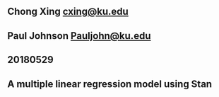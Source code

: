 ## Chong Xing <cxing@ku.edu>
## Paul Johnson <Pauljohn@ku.edu>
## 20180529

## A multiple linear regression model using Stan

